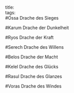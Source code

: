 title:   
tags:   
#OssaDrache des Sieges#Karum Drache der Dunkelheit#RyosDrache der Kraft#SerechDrache des Willens#BelosDrache der Macht#KelelDrache des Glücks#RasulDrache des Glanzes#VorasDrache des Windes